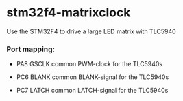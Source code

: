 # stm32f4-matrixclock
Use the STM32F4 to drive a large LED matrix with TLC5940



### Port mapping:

 - PA8 GSCLK	common PWM-clock for the TLC5940s

 - PC6 BLANK    common BLANK-signal for the TLC5940s
 - PC7 LATCH    common LATCH-signal for the TLC5940s

